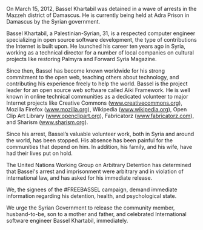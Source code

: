 On March 15, 2012, Bassel Khartabil was detained in a wave of arrests in the Mazzeh district of Damascus. He is currently being held at Adra Prison in Damascus by the Syrian government.

Bassel Khartabil, a Palestinian-Syrian, 31, is a respected computer engineer specializing in open source software development, the type of contributions the Internet is built upon. He launched his career ten years ago in Syria, working as a technical director for a number of local companies on cultural projects like restoring Palmyra and Forward Syria Magazine. 

Since then, Bassel has become known worldwide for his strong commitment to the open web, teaching others about technology, and contributing his experience freely to help the world. Bassel is the project leader for an open source web software called Aiki Framework. He is well known in online technical communities as a dedicated volunteer to major Internet projects like Creative Commons (www.creativecommons.org), Mozilla Firefox (www.mozilla.org), Wikipedia (www.wikipedia.org), Open Clip Art Library (www.openclipart.org), Fabricatorz (www.fabricatorz.com), and Sharism (www.sharism.org). 

Since his arrest, Bassel’s valuable volunteer work, both in Syria and around the world, has been stopped. His absence has been painful for the communities that depend on him. In addition, his family, and his wife, have had their lives put on hold.

The United Nations Working Group on Arbitrary Detention has determined that Bassel's arrest and imprisonment were arbitrary and in violation of international law, and has asked for his immediate release.

We, the signees of the #FREEBASSEL campaign, demand immediate information regarding his detention, health, and psychological state. 

We urge the Syrian Government to release the community member, husband-to-be, son to a mother and father, and celebrated International software engineer Bassel Khartabil, immediately.
